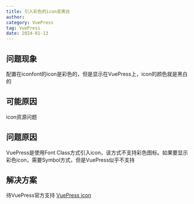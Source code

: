 ```yaml
---
title: 引入彩色的icon变黑白
author:
category: VuePress
tag: VuePress
date: 2024-01-13
---
```


## 问题现象

配置在iconfont的icon是彩色的，但是显示在VuePress上，icon的颜色就是黑白的

## 可能原因

icon资源问题

## 问题原因

VuePress是使用Font Class方式引入icon，该方式不支持彩色图标。如果要显示彩色icon，需要Symbol方式，但是VuePress似乎不支持

## 解决方案

待VuePress官方支持
[VuePress icon](https://theme-hope.vuejs.press/zh/guide/interface/icon.html)
